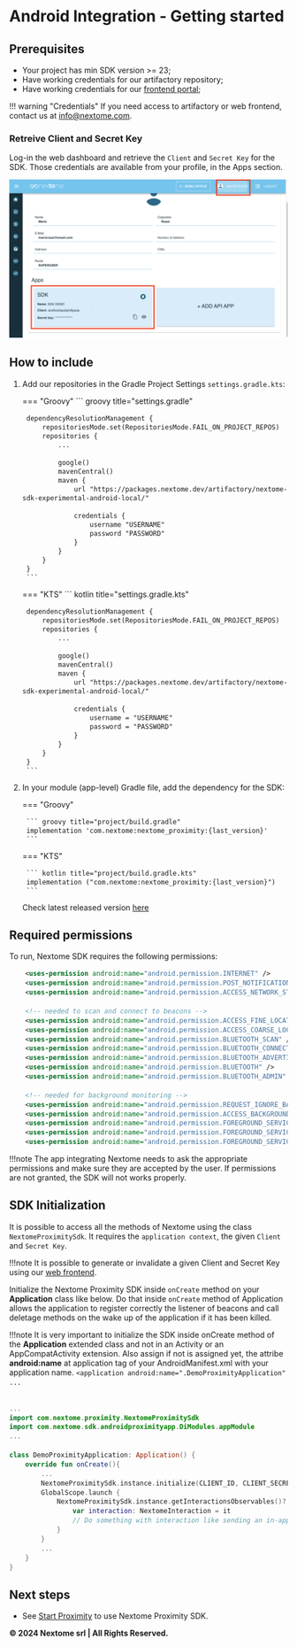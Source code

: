 # Android Integration - Getting started

<!--A full working example app is available on [this repository](https://github.com/Nextome/nextome-phoenix-android-whitelabel). Run the MapActivity to see Nextome Sdk in action. It also contains a seamless outdoor/indoor map integration using OpenStreetMap for outdoor and Nextome Flutter Map for indoor.-->

## Prerequisites
- Your project has min SDK version >= 23;
- Have working credentials for our artifactory repository;
- Have working credentials for our [frontend portal](https://admin.nextome.net/);

!!! warning "Credentials"
    If you need access to artifactory or web frontend, contact us at [info@nextome.com](mailto:info@nextome.com).

### Retreive Client and Secret Key
Log-in the web dashboard and retrieve the `Client` and `Secret Key` for the SDK.
Those credentials are available from your profile, in the Apps section.

![Retrieve SDK Credentials](../../assets/sdk_key.png)

## How to include

1. Add our repositories in the Gradle Project Settings `settings.gradle.kts`:

    === "Groovy"
        ``` groovy title="settings.gradle"
        
        dependencyResolutionManagement {
            repositoriesMode.set(RepositoriesMode.FAIL_ON_PROJECT_REPOS)
            repositories {
                ...

                google()
                mavenCentral()
                maven {
                    url "https://packages.nextome.dev/artifactory/nextome-sdk-experimental-android-local/"

                    credentials {
                        username "USERNAME"
                        password "PASSWORD"
                    }
                }
            }
        }
        ```
    === "KTS"
        ``` kotlin title="settings.gradle.kts"
    
        dependencyResolutionManagement {
            repositoriesMode.set(RepositoriesMode.FAIL_ON_PROJECT_REPOS)
            repositories {
                ...

                google()
                mavenCentral()
                maven {
                    url "https://packages.nextome.dev/artifactory/nextome-sdk-experimental-android-local/"

                    credentials {
                        username = "USERNAME"
                        password = "PASSWORD"
                    }
                }
            }
        }
        ```

2. In your module (app-level) Gradle file, add the dependency for the SDK:

    === "Groovy"

        ``` groovy title="project/build.gradle"
        implementation 'com.nextome:nextome_proximity:{last_version}'
        ```

    === "KTS"

        ``` kotlin title="project/build.gradle.kts"
        implementation ("com.nextome:nextome_proximity:{last_version}")
        ```
    Check latest released version [here](../Android/changelog.md)

## Required permissions
To run, Nextome SDK requires the following permissions:
```xml title="AndroidManifest.xml"
    <uses-permission android:name="android.permission.INTERNET" />
    <uses-permission android:name="android.permission.POST_NOTIFICATIONS"/>
    <uses-permission android:name="android.permission.ACCESS_NETWORK_STATE" />

    <!-- needed to scan and connect to beacons -->
    <uses-permission android:name="android.permission.ACCESS_FINE_LOCATION" />
    <uses-permission android:name="android.permission.ACCESS_COARSE_LOCATION" />
    <uses-permission android:name="android.permission.BLUETOOTH_SCAN" />
    <uses-permission android:name="android.permission.BLUETOOTH_CONNECT" />
    <uses-permission android:name="android.permission.BLUETOOTH_ADVERTISE" />
    <uses-permission android:name="android.permission.BLUETOOTH" />
    <uses-permission android:name="android.permission.BLUETOOTH_ADMIN" />

    <!-- needed for background monitoring -->
    <uses-permission android:name="android.permission.REQUEST_IGNORE_BATTERY_OPTIMIZATIONS" />
    <uses-permission android:name="android.permission.ACCESS_BACKGROUND_LOCATION" />
    <uses-permission android:name="android.permission.FOREGROUND_SERVICE" />
    <uses-permission android:name="android.permission.FOREGROUND_SERVICE_LOCATION" />
    <uses-permission android:name="android.permission.FOREGROUND_SERVICE_DATA_SYNC" />
```

!!!note 
    The app integrating Nextome needs to ask the appropriate permissions and make sure they are accepted by the user.
    If permissions are not granted, the SDK will not works properly.

## SDK Initialization
It is possible to access all the methods of Nextome using the class `NextomeProximitySdk`.
It requires the `application context`, the given `Client` and `Secret Key`.

!!!note
    It is possible to generate or invalidate a given Client and Secret Key using our [web frontend](#retreive-client-and-secret-key).

Initialize the Nextome Proximity SDK inside ```onCreate``` method on your **Application** class like below.
Do that inside ```onCreate``` method of Application allows the application to register correctly the listener of beacons and call deletage methods on the wake up of the application
if it has been killed.

!!!note
    It is very important to initialize the SDK inside onCreate method of the **Application** extended class and not in an Activity or an AppCompatActivity extension.
    Also assign if not is assigned yet, the attribe **android:name** at application tag of your AndroidManifest.xml with your application name.
    ```
        <application
            android:name=".DemoProximityApplication"
        ...
    ```

```kotlin

...
import com.nextome.proximity.NextomeProximitySdk
import com.nextome.sdk.androidproximityapp.DiModules.appModule
...

class DemoProximityApplication: Application() {
    override fun onCreate(){
        ...
        NextomeProximitySdk.instance.initialize(CLIENT_ID, CLIENT_SECRET)
        GlobalScope.launch {
            NextomeProximitySdk.instance.getInteractionsObservables()?.collect {
                var interaction: NextomeInteraction = it
                // Do something with interaction like sending an in-app notification to the user with interaction data
            }
        }
        ...
    }
}
```

## Next steps

- See [Start Proximity](../Basic%20Features/start-proximity.md) to use Nextome Proximity SDK.

<!--## Examples
A full working example app is available on [this repository](https://github.com/Nextome/nextome-phoenix-android-whitelabel).
<br>-->

**© 2024 Nextome srl | All Rights Reserved.**
